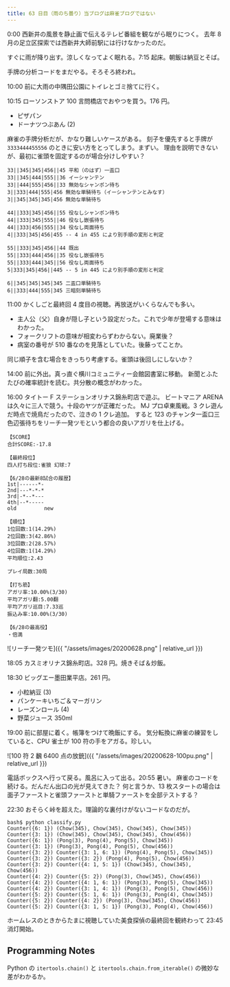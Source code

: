 ```yaml
---
title: 63 日目（雨のち曇り）当ブログは麻雀ブログではない
---
```


0:00 西新井の風景を静止画で伝えるテレビ番組を観ながら眠りにつく。
去年 8 月の足立区探索では西新井大師前駅には行けなかったのだ。

すぐに雨が降り出す。涼しくなってよく眠れる。7:15 起床。朝飯は納豆とそば。

手牌の分析コードをまだやる。そろそろ終われ。

10:00 前に大雨の中隅田公園にトイレとゴミ捨てに行く。

10:15 ローソンストア 100 言問橋店でおやつを買う。176 円。

* ピザパン
* ドーナツつぶあん (2)

麻雀の手牌分析だが、かなり難しいケースがある。
刻子を優先すると手牌が `3333444455556` のときに安い方をとってしまう。まずい。
理由を説明できないが、最初に雀頭を固定するのが場合分けしやすい？

```text
33||345|345|456||45 平和（のはず）一盃口
33||345|444|555||36 イーシャンテン
33||444|555|456||33 無効なシャンポン待ち
3||333|444|555|456 無効な単騎待ち（イーシャンテンとみなす）
3||345|345|345|456 無効な単騎待ち

44||333|345|456||55 役なしシャンポン待ち
44||333|345|555||46 役なし嵌張待ち
44||333|456|555||34 役なし両面待ち
4||333|345|456|455 -- 4 in 455 により別手順の変形と判定

55||333|345|456||44 既出
55||333|444|456||35 役なし嵌張待ち
55||333|444|345||56 役なし両面待ち
5|333|345|456||445 -- 5 in 445 により別手順の変形と判定

6||345|345|345|345 二盃口単騎待ち
6||333|444|555|345 三暗刻単騎待ち
```

11:00 かくしごと最終回 4 度目の視聴。再放送がいくらなんでも多い。

* 主人公（父）自身が隠し子という設定だった。これで少年が登場する意味はわかった。
* フォークリフトの意味が相変わらずわからない。廃業後？
* 病室の番号が 510 番なのを見落としていた。後藤ってことか。

同じ順子を含む場合をきっちり考慮する。雀頭は後回しにしないか？

14:00 前に外出。真っ直ぐ横川コミュニティー会館図書室に移動。
新聞とふたたびの確率統計を読む。共分散の概念がわかった。

16:00 タイトー F ステーションオリナス錦糸町店で遊ぶ。
ビートマニア ARENA は久々に三人で競う。十段のヤツが正確だった。
MJ プロ卓東風戦。3 クレ遊んだ時点で焼鳥だったので、泣きの 1 クレ追加。
すると 123 のチャンタ一盃口三色辺張待ちをリーチ一発ツモという都合の良いアガリを仕上げる。

```text
【SCORE】
合計SCORE:-17.8

【最終段位】
四人打ち段位:雀狼 幻球:7

【6/28の最新8試合の履歴】
1st|------*-
2nd|---*-*-*
3rd|-*--*---
4th|--*-----
old         new

【順位】
1位回数:1(14.29%)
2位回数:3(42.86%)
3位回数:2(28.57%)
4位回数:1(14.29%)
平均順位:2.43

プレイ局数:30局

【打ち筋】
アガリ率:10.00%(3/30)
平均アガリ翻:5.00翻
平均アガリ巡目:7.33巡
振込み率:10.00%(3/30)

【6/28の最高役】
・倍満
```

![リーチ一発ツモ]({{ "/assets/images/20200628.png" | relative_url }})

18:05 カスミオリナス錦糸町店。328 円。焼きそば＆炒飯。

18:30 ビッグエー墨田業平店。261 円。

* 小粒納豆 (3)
* パンケーキいちご＆マーガリン
* レーズンロール (4)
* 野菜ジュース 350ml

19:00 前に部屋に着く。帳簿をつけて晩飯にする。
気分転換に麻雀の練習をしていると、CPU 雀士が 100 符の手をアガる。珍しい。

![100 符 2 飜 6400 点の放銃]({{ "/assets/images/20200628-100pu.png" | relative_url }})

電話ボックスへ行って戻る。風呂に入って出る。20:55 暑い。
麻雀のコードを続ける。だんだん出口の光が見えてきた？
何と言うか、13 枚スタートの場合は面子ファーストと雀頭ファーストと単騎ファーストを全部テストする？

22:30 おそらく峠を超えた。理論的な裏付けがないコードなのだが。

```console
bash$ python classify.py
Counter({6: 1}) (Chow(345), Chow(345), Chow(345), Chow(345))
Counter({3: 1}) (Chow(345), Chow(345), Chow(345), Chow(456))
Counter({6: 1}) (Pong(3), Pong(4), Pong(5), Chow(345))
Counter({3: 1}) (Pong(3), Pong(4), Pong(5), Chow(456))
Counter({3: 2}) Counter({3: 1, 6: 1}) (Pong(4), Pong(5), Chow(345))
Counter({3: 2}) Counter({3: 2}) (Pong(4), Pong(5), Chow(456))
Counter({3: 2}) Counter({4: 1, 5: 1}) (Chow(345), Chow(345), Chow(456))
Counter({4: 2}) Counter({5: 2}) (Pong(3), Chow(345), Chow(456))
Counter({4: 2}) Counter({4: 1, 6: 1}) (Pong(3), Pong(5), Chow(345))
Counter({4: 2}) Counter({3: 1, 4: 1}) (Pong(3), Pong(5), Chow(456))
Counter({5: 2}) Counter({5: 1, 6: 1}) (Pong(3), Pong(4), Chow(345))
Counter({5: 2}) Counter({4: 2}) (Pong(3), Chow(345), Chow(456))
Counter({5: 2}) Counter({3: 1, 5: 1}) (Pong(3), Pong(4), Chow(456))
```

ホームレスのときからたまに視聴していた美食探偵の最終回を観終わって
23:45 消灯開始。

## Programming Notes

Python の `itertools.chain()` と `itertools.chain.from_iterable()` の微妙な差がわかるか。

